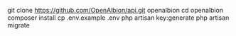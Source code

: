 git clone https://github.com/OpenAlbion/api.git openalbion
cd openalbion
composer install
cp .env.example .env
php artisan key:generate
php artisan migrate
